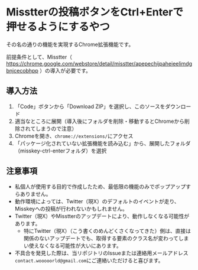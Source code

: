 # Misstterの投稿ボタンをCtrl+Enterで押せるようにするやつ

その名の通りの機能を実現するChrome拡張機能です。

前提条件として、Misstter（ https://chrome.google.com/webstore/detail/misstter/apepechijpaheieelimdgbnjcecobhpp ）の導入が必要です。

## 導入方法

1. 「Code」ボタンから「Download ZIP」を選択し、このソースをダウンロード
2. 適当なところに展開（導入後にフォルダを削除・移動するとChromeから削除されてしまうので注意）
3. Chromeを開き、`chrome://extensions/`にアクセス
4. 「パッケージ化されていない拡張機能を読み込む」から、展開したフォルダ（misskey-ctrl-enterフォルダ）を選択

## 注意事項

- 私個人が使用する目的で作成したため、最低限の機能のみでポップアップすらありません。
- 動作環境によっては、Twitter（現X）のデフォルトのイベントが走り、Misskeyへの投稿が行われないかもしれません。
- Twitter（現X）やMisstterのアップデートにより、動作しなくなる可能性があります。
  - 特にTwitter（現X）（こう書くのめんどくさくなってきた）側は、直接は関係のないアップデートでも、取得する要素のクラス名が変わってしまい使えなくなる可能性が大いにあります。
- 不具合を発見した際は、当リポジトリのIssueまたは連絡用メールアドレス`contact.wooooorld@gmail.com`にご連絡いただけると喜びます。
